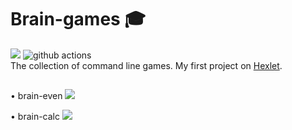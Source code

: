 # Brain-games &#127891; 

<a href="https://codeclimate.com/github/Ingo-o/frontend-project-lvl1/maintainability"><img src="https://api.codeclimate.com/v1/badges/d44275b3ee1c0d871600/maintainability" /></a> ![github actions](https://github.com/Ingo-o/frontend-project-lvl1/workflows/github%20actions/badge.svg)<br>
The collection of command line games. My first project on [Hexlet](https://ru.hexlet.io/pages/about?utm_source=github&utm_medium=link&utm_campaign=nodejs-package).
##

• brain-even
<a href="https://asciinema.org/a/zWyie9YqZcI0QsYEw38GC9tfA" target="_blank"><img src="https://asciinema.org/a/zWyie9YqZcI0QsYEw38GC9tfA.svg" /></a>

• brain-calc
<a href="https://asciinema.org/a/jInVpYAqQKrfEdq6Zzefalj9e" target="_blank"><img src="https://asciinema.org/a/jInVpYAqQKrfEdq6Zzefalj9e.svg" /></a>
